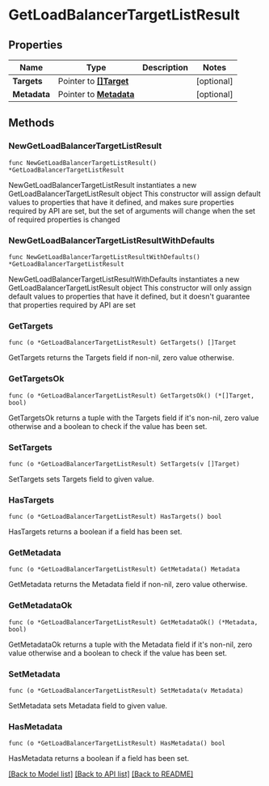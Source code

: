 # GetLoadBalancerTargetListResult

## Properties

Name | Type | Description | Notes
------------ | ------------- | ------------- | -------------
**Targets** | Pointer to [**[]Target**](Target.md) |  | [optional] 
**Metadata** | Pointer to [**Metadata**](Metadata.md) |  | [optional] 

## Methods

### NewGetLoadBalancerTargetListResult

`func NewGetLoadBalancerTargetListResult() *GetLoadBalancerTargetListResult`

NewGetLoadBalancerTargetListResult instantiates a new GetLoadBalancerTargetListResult object
This constructor will assign default values to properties that have it defined,
and makes sure properties required by API are set, but the set of arguments
will change when the set of required properties is changed

### NewGetLoadBalancerTargetListResultWithDefaults

`func NewGetLoadBalancerTargetListResultWithDefaults() *GetLoadBalancerTargetListResult`

NewGetLoadBalancerTargetListResultWithDefaults instantiates a new GetLoadBalancerTargetListResult object
This constructor will only assign default values to properties that have it defined,
but it doesn't guarantee that properties required by API are set

### GetTargets

`func (o *GetLoadBalancerTargetListResult) GetTargets() []Target`

GetTargets returns the Targets field if non-nil, zero value otherwise.

### GetTargetsOk

`func (o *GetLoadBalancerTargetListResult) GetTargetsOk() (*[]Target, bool)`

GetTargetsOk returns a tuple with the Targets field if it's non-nil, zero value otherwise
and a boolean to check if the value has been set.

### SetTargets

`func (o *GetLoadBalancerTargetListResult) SetTargets(v []Target)`

SetTargets sets Targets field to given value.

### HasTargets

`func (o *GetLoadBalancerTargetListResult) HasTargets() bool`

HasTargets returns a boolean if a field has been set.

### GetMetadata

`func (o *GetLoadBalancerTargetListResult) GetMetadata() Metadata`

GetMetadata returns the Metadata field if non-nil, zero value otherwise.

### GetMetadataOk

`func (o *GetLoadBalancerTargetListResult) GetMetadataOk() (*Metadata, bool)`

GetMetadataOk returns a tuple with the Metadata field if it's non-nil, zero value otherwise
and a boolean to check if the value has been set.

### SetMetadata

`func (o *GetLoadBalancerTargetListResult) SetMetadata(v Metadata)`

SetMetadata sets Metadata field to given value.

### HasMetadata

`func (o *GetLoadBalancerTargetListResult) HasMetadata() bool`

HasMetadata returns a boolean if a field has been set.


[[Back to Model list]](../README.md#documentation-for-models) [[Back to API list]](../README.md#documentation-for-api-endpoints) [[Back to README]](../README.md)


